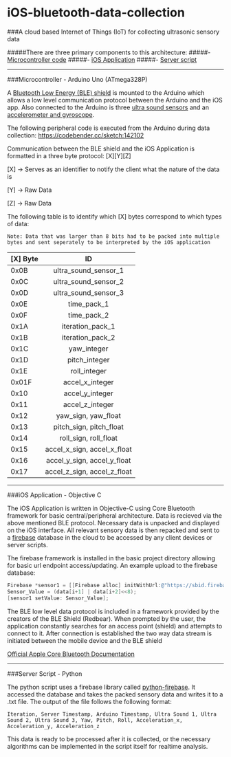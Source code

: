 # iOS-bluetooth-data-collection

###A cloud based Internet of Things (IoT) for collecting ultrasonic sensory data



#####There are three primary components to this architecture:
#####- [Microcontroller code](https://github.com/ritwikbiswas1/iOS-bluetooth-data-collection/blob/master/README.md#microcontroller---arduino-uno-atmega328p)
#####- [iOS Application](https://github.com/ritwikbiswas1/iOS-bluetooth-data-collection/blob/master/README.md#ios-application---objective-c)
#####- [Server script](https://github.com/ritwikbiswas1/iOS-bluetooth-data-collection/blob/master/README.md#server-script---python)



___
###Microcontroller - Arduino Uno (ATmega328P)

A [Bluetooth Low Energy (BLE) shield](http://redbearlab.com/bleshield/) is mounted to the Arduino which allows a low level communication protocol between the Arduino and the iOS app. Also connected to the Arduino is three [ultra sound sensors](http://www.maxbotix.com/documents/LV-MaxSonar-EZ_Datasheet.pdf) and an [accelerometer and gyroscope](http://playground.arduino.cc/Main/MPU-6050). 

The following peripheral code is executed from the Arduino during data collection: https://codebender.cc/sketch:142102

Communication between the BLE shield and the iOS Application is formatted in a three byte protocol: [X][Y][Z]

[X] -> Serves as an identifier to notify the client what the nature of the data is

[Y] -> Raw Data

[Z] -> Raw Data

The following table is to identify which [X] bytes correspond to which types of data:

`Note: Data that was larger than 8 bits had to be packed into multiple bytes and sent seperately to be interpreted by the iOS application`

|[X] Byte       | ID            |
| ------------- |:-------------:|
| 0x0B      | ultra_sound_sensor_1 |
| 0x0C      | ultra_sound_sensor_2 |
| 0x0D      | ultra_sound_sensor_3 |
| 0x0E      | time_pack_1 |
| 0x0F      | time_pack_2 |
| 0x1A      | iteration_pack_1 |
| 0x1B      | iteration_pack_2 |
| 0x1C      | yaw_integer |
| 0x1D      | pitch_integer |
| 0x1E      | roll_integer |
| 0x01F      | accel_x_integer |
| 0x10      | accel_y_integer |
| 0x11      | accel_z_integer |
| 0x12      | yaw_sign, yaw_float |
| 0x13      | pitch_sign, pitch_float |
| 0x14      | roll_sign, roll_float |
| 0x15      | accel_x_sign, accel_x_float |
| 0x16      | accel_y_sign, accel_y_float |
| 0x17      | accel_z_sign, accel_z_float |
___
###iOS Application - Objective C

The iOS Application is written in Objective-C using Core Bluetooth framework for basic central/peripheral architecture. Data is recieved via the above mentioned BLE protocol. Necessary data is unpacked and displayed on the iOS interface. All relevant sensory data is then repacked and sent to a [firebase](https://www.firebase.com) database in the cloud to be accessed by any client devices or server scripts.

The firebase framework is installed in the basic project directory allowing for basic url endpoint access/updating. An example upload to the firebase database:

```objective-c
Firebase *sensor1 = [[Firebase alloc] initWithUrl:@"https://sbid.firebaseio.com/raw_data/us_data_1"];
Sensor_Value = (data[i+1] | data[i+2]<<8);
[sensor1 setValue: Sensor_Value];
```
The BLE low level data protocol is included in a framework provided by the creators of the BLE Shield (Redbear). When prompted by the user, the application constantly searches for an access point (shield) and attempts to connect to it. After connection is established the two way data stream is initiated between the mobile device and the BLE shield

[Official Apple Core Bluetooth Documentation](https://developer.apple.com/library/mac/documentation/CoreBluetooth/Reference/CoreBluetooth_Framework/)
___
###Server Script - Python

The python script uses a firebase library called [python-firebase](https://pypi.python.org/pypi/python-firebase/1.2). It accessed the database and takes the packed sensory data and writes it to a .txt file. The output of the file follows the following format:

`Iteration, Server Timestamp, Arduino Timestamp, Ultra Sound 1, Ultra Sound 2, Ultra Sound 3, Yaw, Pitch, Roll, Acceleration_x, Acceleration_y, Acceleration_z`

This data is ready to be processed after it is collected, or the necessary algorithms can be implemented in the script itself for realtime analysis.

